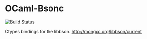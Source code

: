 # OCaml-Bsonc

[![Build Status](https://travis-ci.org/cedlemo/OCaml-Bsonc.svg?branch=develop)](https://travis-ci.org/cedlemo/OCaml-Bsonc)

Ctypes bindings for the libbson. http://mongoc.org/libbson/current
